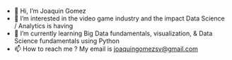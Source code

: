 - 👋 Hi, I’m Joaquin Gomez
- 👀 I’m interested in the video game industry and the impact Data Science / Analytics is having
- 🌱 I’m currently learning Big Data fundamentals, visualization, & Data Science fundamentals using Python
- 📫 How to reach me ? My email is joaquingomezsv@gmail.com
